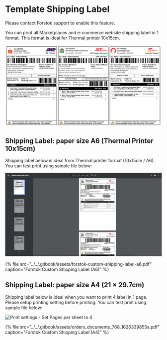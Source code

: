 # Template Shipping Label

Please contact Forstok support to enable this feature.

You can print all Marketplaces and e-commerce website shipping label in 1 format. This format is ideal for Thermal printer 10x15cm. 

![](../../.gitbook/assets/screen-shot-2021-06-14-at-11.37.11-am.png)

## Shipping Label: paper size A6 \(Thermal Printer 10x15cm\)

Shipping label below is ideal from Thermal printer format \(10x15cm / A6\). You can test print using sample file below:

![Paper size A6. Thermal sticker printer](../../.gitbook/assets/screen-shot-2021-07-15-at-5.13.11-pm.png)

{% file src="../../.gitbook/assets/forstok-custom-shipping-label-a6.pdf" caption="Forstok Custom Shipping Label \(A6\)" %}

## Shipping Label: paper size A4 \(21 × 29.7cm\)

Shipping label below is ideal when you want to print 4 label in 1 page.  Please setup printing setting before printing. You can test print using sample file below:

![Print settings - Set Pages per sheet to 4](../../.gitbook/assets/screen-shot-2021-07-15-at-1.18.55-pm.png)

{% file src="../../.gitbook/assets/orders\_documents\_768\_1626339855a.pdf" caption="Forstok Custom Shipping Label \(A4\)" %}



